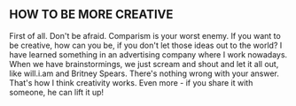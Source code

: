## HOW TO BE MORE CREATIVE

First of all. Don't be afraid. Comparism is your worst enemy. If you want to be creative, how can you be, if you don't let those ideas out to the world? I have learned something in an advertising company where I work nowadays. When we have brainstormings, we just scream and shout and let it all out, like will.i.am and Britney Spears. There's nothing wrong with your answer. That's how I think creativity works. Even more - if you share it with someone, he can lift it up!
